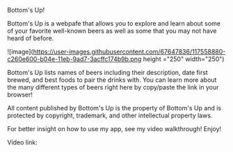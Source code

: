 Bottom's Up!

Bottom's Up is a webpafe that allows you to explore and learn about some of your favorite well-known beers as well as some that you may not have heard of before.

![image](https://user-images.githubusercontent.com/67647836/117558880-c260e600-b04e-11eb-9ad7-3acffc174b9b.png height ="250" width="250")


Bottom's Up lists names of beers including their description, date first brewed, and best foods to pair the drinks with. You can learn more about the many different types of beers right here by copy/paste the link in your browser!

All content published by Bottom's Up is the property of Bottom's Up and is protected by copyright, trademark, and other intellectual property laws.

For better insight on how to use my app, see my video walkthrough! Enjoy!

Video link:
